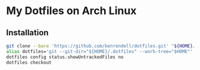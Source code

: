 # My Dotfiles on Arch Linux

## Installation

``` sh
git clone --bare 'https://github.com/kenrendell/dotfiles.git' "${HOME}/.dotfiles"
alias dotfiles='git --git-dir="${HOME}/.dotfiles" --work-tree="$HOME"'
dotfiles config status.showUntrackedFiles no
dotfiles checkout
```
